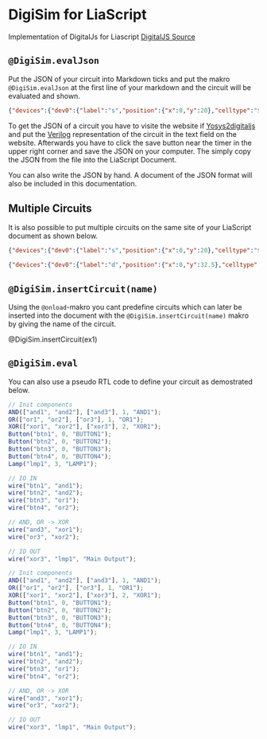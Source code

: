 <!--
author:   Yannik Höll

email:    labruzzler@gmail.com

version:  0.0.1

language: en

narrator: US English Female

script:   https://cdn.jsdelivr.net/gh/liaTemplates/DigiSim/js/parser.js
script:   https://tilk.github.io/digitaljs/main.js

@onload
Button("btn1", "");
Button("btn2", "");
Button("btn3", "");
Button("btn4", "");

AND(["and1", "and2"], ["and3"], "AND1");
OR(["or1", "or2"], ["or3"], "OR1");
XOR(["xor1", "xor2"], ["xor3"], "XOR1");

Lamp("lmp1", "Main Output");

wire("btn1", "and1", "");
wire("btn2", "and2", "");
wire("btn3", "or1", "");
wire("btn4", "or2", "");

wire("and3", "xor1", "");
wire("or3", "xor2", "");

wire("xor3", "lmp1", "");
finalizeJSON("ex1");
@end

@DigiSim.evalJson: @DigiSim._evalJson_(@uid,```@0```)

@DigiSim._evalJson_
<script>
function createCircuit() {
  const div = document.getElementById("json_@0");

  const json = JSON.parse(`@1`);

  const circuit = new digitaljs.Circuit(json);
  const paper = circuit.displayOn(div);
  circuit.start();
}

createCircuit();
</script>

<div id="json_@0">Loading Circuit</div>
@end

@DigiSim.insertCircuit: @DigiSim._insertCircuit_(@0, @uid)

@DigiSim._insertCircuit_
<script>
  insertCircuit(`@0`, `digisim_@1`);
</script>

<div id="digisim_@1">Loading Circuit</div>
@end

@DigiSim.eval: @DigiSim._eval_(```@0```, @uid)

@DigiSim._eval_
<script>
  eval(`@0`);

  const rand = Math.random().toString();
  finalizeJSON(`dev_${rand}`);
  insertCircuit(`dev_${rand}`, "digisim_@1");
</script>

<div id="digisim_@1"></div>
@end

dark: false
-->

# DigiSim for LiaScript

Implementation of DigitalJs for Liascript
[DigitalJS Source](https://github.com/tilk/digitaljs)


## `@DigiSim.evalJson`

Put the JSON of your circuit into Markdown ticks and put the makro `@DigiSim.evalJson` at the first line of your markdown and the circuit will be evaluated and shown.

``` json @DigiSim.evalJson
{"devices":{"dev0":{"label":"s","position":{"x":0,"y":20},"celltype":"$button","propagation":0},"dev1":{"label":"r","position":{"x":155,"y":75},"celltype":"$button","propagation":0},"dev2":{"label":"q","position":{"x":480,"y":55},"celltype":"$lamp","propagation":1},"dev3":{"label":"nq","position":{"x":325,"y":0},"celltype":"$lamp","propagation":1},"dev6":{"label":"$or$_input.sv:7$1","position":{"x":310,"y":50},"celltype":"$nor","propagation":1,"bits":1},"dev7":{"label":"$or$_input.sv:8$3","position":{"x":140,"y":15},"celltype":"$nor","propagation":1,"bits":1}},"connectors":[{"from":{"id":"dev0","port":"out"},"to":{"id":"dev7","port":"in1"},"name":"s","vertices":[]},{"from":{"id":"dev1","port":"out"},"to":{"id":"dev6","port":"in1"},"name":"r","vertices":[]},{"from":{"id":"dev6","port":"out"},"to":{"id":"dev2","port":"in"},"name":"q","vertices":[]},{"from":{"id":"dev6","port":"out"},"to":{"id":"dev7","port":"in2"},"name":"q","vertices":[]},{"from":{"id":"dev7","port":"out"},"to":{"id":"dev3","port":"in"},"name":"nq","vertices":[]},{"from":{"id":"dev7","port":"out"},"to":{"id":"dev6","port":"in2"},"name":"nq","vertices":[]}],"subcircuits":{}}
```

To get the JSON of a circuit you have to visite the website if [Yosys2digitaljs](https://digitaljs.tilk.eu/) and put the [Verilog](https://en.wikipedia.org/wiki/Verilog) representation of the circuit in the text field on the website. Afterwards you have to click the save button near the timer in the upper right corner and save the JSON on your computer. The simply copy the JSON from the file into the LiaScript Document.

You can also write the JSON by hand. A document of the JSON format will also be included in this documentation.

## Multiple Circuits

It is also possible to put multiple circuits on the same site of your LiaScript document as shown below.

``` json @DigiSim.evalJson
{"devices":{"dev0":{"label":"s","position":{"x":0,"y":20},"celltype":"$button","propagation":0},"dev1":{"label":"r","position":{"x":155,"y":75},"celltype":"$button","propagation":0},"dev2":{"label":"q","position":{"x":480,"y":55},"celltype":"$lamp","propagation":1},"dev3":{"label":"nq","position":{"x":325,"y":0},"celltype":"$lamp","propagation":1},"dev6":{"label":"$or$_input.sv:7$1","position":{"x":310,"y":50},"celltype":"$nor","propagation":1,"bits":1},"dev7":{"label":"$or$_input.sv:8$3","position":{"x":140,"y":15},"celltype":"$nor","propagation":1,"bits":1}},"connectors":[{"from":{"id":"dev0","port":"out"},"to":{"id":"dev7","port":"in1"},"name":"s","vertices":[]},{"from":{"id":"dev1","port":"out"},"to":{"id":"dev6","port":"in1"},"name":"r","vertices":[]},{"from":{"id":"dev6","port":"out"},"to":{"id":"dev2","port":"in"},"name":"q","vertices":[]},{"from":{"id":"dev6","port":"out"},"to":{"id":"dev7","port":"in2"},"name":"q","vertices":[]},{"from":{"id":"dev7","port":"out"},"to":{"id":"dev3","port":"in"},"name":"nq","vertices":[]},{"from":{"id":"dev7","port":"out"},"to":{"id":"dev6","port":"in2"},"name":"nq","vertices":[]}],"subcircuits":{}}
```

``` json @DigiSim.evalJson
{"devices":{"dev0":{"label":"d","position":{"x":0,"y":32.5},"celltype":"$button","propagation":0},"dev1":{"label":"e","position":{"x":0,"y":82.5},"celltype":"$button","propagation":0},"dev2":{"label":"q","position":{"x":650,"y":67.5},"celltype":"$lamp","propagation":1},"dev3":{"label":"nq","position":{"x":495,"y":0},"celltype":"$lamp","propagation":1},"dev4":{"label":"$and$_input.sv:11$5","position":{"x":310,"y":80},"celltype":"$and","propagation":1,"bits":1},"dev5":{"label":"$and$_input.sv:12$6","position":{"x":140,"y":5},"celltype":"$and","propagation":1,"bits":1},"dev7":{"label":"$not$_input.sv:13$7","position":{"x":140,"y":100},"celltype":"$not","propagation":1,"bits":1},"dev9":{"label":"$or$_input.sv:10$3","position":{"x":310,"y":5},"celltype":"$nor","propagation":1,"bits":1},"dev10":{"label":"$or$_input.sv:9$1","position":{"x":480,"y":62.5},"celltype":"$nor","propagation":1,"bits":1}},"connectors":[{"from":{"id":"dev0","port":"out"},"to":{"id":"dev5","port":"in2"},"name":"d","vertices":[]},{"from":{"id":"dev0","port":"out"},"to":{"id":"dev7","port":"in"},"name":"d","vertices":[]},{"from":{"id":"dev1","port":"out"},"to":{"id":"dev4","port":"in1"},"name":"e","vertices":[]},{"from":{"id":"dev1","port":"out"},"to":{"id":"dev5","port":"in1"},"name":"e","vertices":[]},{"from":{"id":"dev10","port":"out"},"to":{"id":"dev2","port":"in"},"name":"q","vertices":[]},{"from":{"id":"dev10","port":"out"},"to":{"id":"dev9","port":"in2"},"name":"q","vertices":[]},{"from":{"id":"dev9","port":"out"},"to":{"id":"dev3","port":"in"},"name":"nq","vertices":[]},{"from":{"id":"dev9","port":"out"},"to":{"id":"dev10","port":"in2"},"name":"nq","vertices":[]},{"from":{"id":"dev7","port":"out"},"to":{"id":"dev4","port":"in2"},"name":"nd","vertices":[]},{"from":{"id":"dev4","port":"out"},"to":{"id":"dev10","port":"in1"},"name":"r","vertices":[]},{"from":{"id":"dev5","port":"out"},"to":{"id":"dev9","port":"in1"},"name":"s","vertices":[]}],"subcircuits":{}}
```

## `@DigiSim.insertCircuit(name)`

Using the `@onload`-makro you cant predefine circuits which can later be inserted into the document with the `@DigiSim.insertCircuit(name)` makro by giving the name of the circuit.

@DigiSim.insertCircuit(ex1)

## `@DigiSim.eval`

You can also use a pseudo RTL code to define your circuit as demostrated below.

``` js
// Init components
AND(["and1", "and2"], ["and3"], 1, "AND1");
OR(["or1", "or2"], ["or3"], 1, "OR1");
XOR(["xor1", "xor2"], ["xor3"], 2, "XOR1");
Button("btn1", 0, "BUTTON1");
Button("btn2", 0, "BUTTON2");
Button("btn3", 0, "BUTTON3");
Button("btn4", 0, "BUTTON4");
Lamp("lmp1", 3, "LAMP1");

// IO IN
wire("btn1", "and1");
wire("btn2", "and2");
wire("btn3", "or1");
wire("btn4", "or2");

// AND, OR -> XOR
wire("and3", "xor1");
wire("or3", "xor2");

// IO OUT
wire("xor3", "lmp1", "Main Output");
```

``` js @DigiSim.eval
// Init components
AND(["and1", "and2"], ["and3"], 1, "AND1");
OR(["or1", "or2"], ["or3"], 1, "OR1");
XOR(["xor1", "xor2"], ["xor3"], 2, "XOR1");
Button("btn1", 0, "BUTTON1");
Button("btn2", 0, "BUTTON2");
Button("btn3", 0, "BUTTON3");
Button("btn4", 0, "BUTTON4");
Lamp("lmp1", 3, "LAMP1");

// IO IN
wire("btn1", "and1");
wire("btn2", "and2");
wire("btn3", "or1");
wire("btn4", "or2");

// AND, OR -> XOR
wire("and3", "xor1");
wire("or3", "xor2");

// IO OUT
wire("xor3", "lmp1", "Main Output");
```
